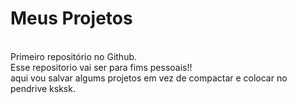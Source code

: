 # Meus Projetos
</br>
Primeiro repositório no Github.
</br>
Esse repositorio vai ser para fims pessoais!!
</br>
aqui vou salvar algums projetos em vez de compactar e colocar no pendrive ksksk.
</br>
